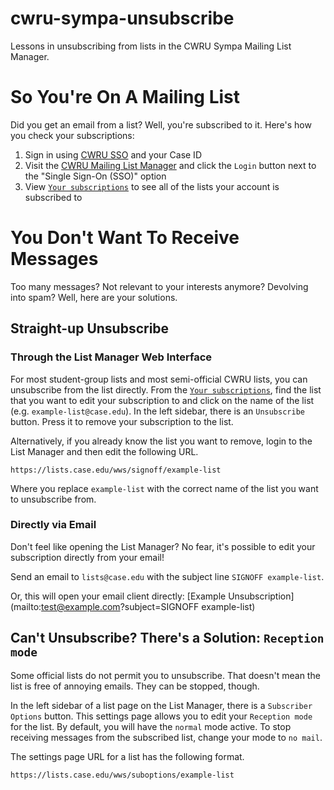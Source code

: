 # cwru-sympa-unsubscribe
Lessons in unsubscribing from lists in the CWRU Sympa Mailing List Manager.

# So You're On A Mailing List

Did you get an email from a list? Well, you're subscribed to it. Here's how you
check your subscriptions:

1. Sign in using [CWRU SSO][sso] and your Case ID
2. Visit the [CWRU Mailing List Manager][list-manager] and click the `Login`
button next to the "Single Sign-On (SSO)" option
3. View [`Your subscriptions`][list-subscriptions] to see all of the lists your
account is subscribed to

[sso]: https://login.case.edu/cas/login
[list-manager]: https://lists.case.edu/
[list-subscriptions]: https://lists.case.edu/wws/which

# You Don't Want To Receive Messages

Too many messages? Not relevant to your interests anymore? Devolving into spam?
Well, here are your solutions.

## Straight-up Unsubscribe

### Through the List Manager Web Interface

For most student-group lists and most semi-official CWRU lists, you can
unsubscribe from the list directly. From the [`Your
subscriptions`][list-subscriptions], find the list that you want to edit your
subscription to and click on the name of the list (e.g.
`example-list@case.edu`). In the left sidebar, there is an `Unsubscribe` button.
Press it to remove your subscription to the list.

Alternatively, if you already know the list you want to remove, login to the
List Manager and then edit the following URL.

```
https://lists.case.edu/wws/signoff/example-list
```

Where you replace `example-list` with the correct name of the list you want to
unsubscribe from.

### Directly via Email

Don't feel like opening the List Manager? No fear, it's possible to edit your
subscription directly from your email!

Send an email to `lists@case.edu` with the subject line `SIGNOFF example-list`.

Or, this will open your email client directly: [Example
Unsubscription](mailto:test@example.com?subject=SIGNOFF example-list)

## Can't Unsubscribe? There's a Solution: `Reception mode`

Some official lists do not permit you to unsubscribe. That doesn't mean the list
is free of annoying emails. They can be stopped, though.

In the left sidebar of a list page on the List Manager, there is a `Subscriber
Options` button. This settings page allows you to edit your `Reception mode` for
the list. By default, you will have the `normal` mode active. To stop receiving
messages from the subscribed list, change your mode to `no mail`.

The settings page URL for a list has the following format.

```
https://lists.case.edu/wws/suboptions/example-list
```

